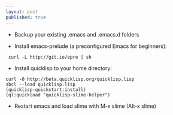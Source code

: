 ```yaml
---
layout: post
published: true
---
```


- Backup your existing .emacs and .emacs.d folders

- Install emacs-prelude (a preconfigured Emacs for beginners):

```
 curl -L http://git.io/epre | sh
```
- Install quicklisp to your home directory:

```
curl -O http://beta.quicklisp.org/quicklisp.lisp
sbcl --load quicklisp.lisp
(quicklisp-quickstart:install)
(ql:quickload "quicklisp-slime-helper")
```
- Restart emacs and load slime with M-x slime (Alt-x slime)